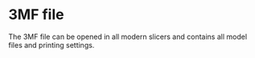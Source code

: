 # 3MF file
The 3MF file can be opened in all modern slicers and contains all model files and printing settings.